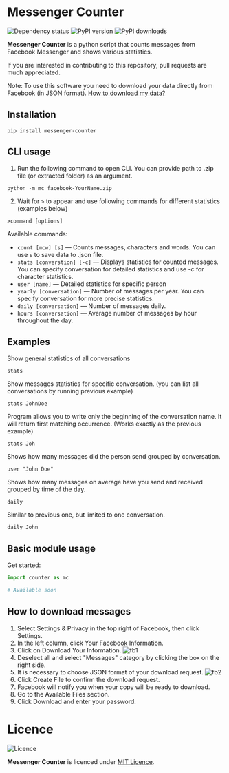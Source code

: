 # Messenger Counter

![Dependency status](https://img.shields.io/librariesio/github/kmchris/messenger-counter?style=flat-square)
![PyPI version](https://img.shields.io/pypi/v/messenger-counter?style=flat-square)
![PyPI downloads](https://img.shields.io/pypi/dm/messenger-counter?style=flat-square)

**Messenger Counter** is a python script that counts messages from Facebook Messenger and shows various statistics.

If you are interested in contributing to this repository, pull requests are much appreciated.

Note: To use this software you need to download your data directly from Facebook (in JSON format).
[How to download my data?](https://github.com/KMChris/messenger-counter#how-to-download-messages)

## Installation 

```shell
pip install messenger-counter
```

## CLI usage

1. Run the following command to open CLI. You can provide path to .zip file (or extracted folder) as an argument.
```shell
python -m mc facebook-YourName.zip
```
2. Wait for `>` to appear and use following commands for different statistics (examples below)
```shell
>command [options]
```
Available commands:
* `count [mcw] [s]` &mdash; Counts messages, characters and words. 
  You can use `s` to save data to .json file.
* `stats [converstion] [-c]` &mdash; Displays statistics for counted messages.
  You can specify conversation for detailed statistics
  and use -c for character statistics.
* `user [name]` &mdash; Detailed statistics for specific person
* `yearly [conversation]` &mdash; Number of messages per year.
  You can specify conversation for more precise statistics. 
* `daily [conversation]` &mdash; Number of messages daily.
* `hours [conversation]` &mdash; Average number of messages
  by hour throughout the day.

## Examples

Show general statistics of all conversations
```shell
stats
```

Show messages statistics for specific conversation.
(you can list all conversations by running previous example) 
```shell
stats JohnDoe
```

Program allows you to write only the beginning of the conversation name.
It will return first matching occurrence. (Works exactly as the previous example)
```shell
stats Joh
```

Shows how many messages did the person send grouped by conversation.
```shell
user "John Doe"
```

Shows how many messages on average have you send and received grouped by time of the day.
```shell
daily
```

Similar to previous one, but limited to one conversation.
```shell
daily John
```

## Basic module usage

Get started:

```python
import counter as mc

# Available soon
```

## How to download messages

1. Select Settings & Privacy in the top right of Facebook, then click Settings.
1. In the left column, click Your Facebook Information.
1. Click on Download Your Information.
![fb1](https://user-images.githubusercontent.com/17026216/99185953-4e075300-274d-11eb-99f1-eb475a465652.png)
1. Deselect all and select "Messages" category by clicking the box on the right side.
1. It is necessary to choose JSON format of your download request.
![fb2](https://user-images.githubusercontent.com/17026216/99186010-b2c2ad80-274d-11eb-8684-4077192373f0.png)
1. Click Create File to confirm the download request.
1. Facebook will notify you when your copy will be ready to download.
1. Go to the Available Files section.
1. Click Download and enter your password.

# Licence
![Licence](https://img.shields.io/github/license/kmchris/messenger-counter?style=flat-square)

**Messenger Counter** is licenced under [MIT Licence](https://opensource.org/licenses/MIT).
